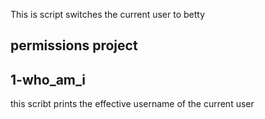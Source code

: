 This is script switches the current user to betty
## permissions project
## 1-who_am_i
this scribt prints the effective username of the current user
